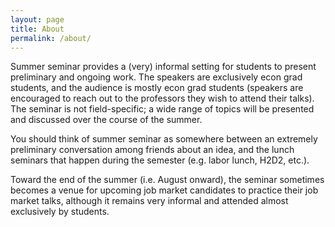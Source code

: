```yaml
---
layout: page
title: About
permalink: /about/
---
```


Summer seminar provides a (very) informal setting for students to present preliminary and ongoing work.  The speakers are exclusively econ grad students, and the audience is mostly econ grad students (speakers are encouraged to reach out to the professors they wish to attend their talks).  The seminar is not field-specific; a wide range of topics will be presented and discussed over the course of the summer.

You should think of summer seminar as somewhere between an extremely preliminary conversation among friends about an idea, and the lunch seminars that happen during the semester (e.g. labor lunch, H2D2, etc.).

Toward the end of the summer (i.e. August onward), the seminar sometimes becomes a venue for upcoming job market candidates to practice their job market talks, although it remains very informal and attended almost exclusively by students.

